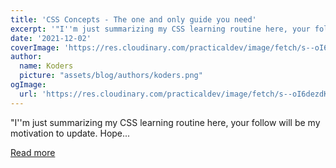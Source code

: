 ```yaml
---
title: 'CSS Concepts - The one and only guide you need'
excerpt: '"I''m just summarizing my CSS learning routine here, your follow will be my motivation to update. Hope...'
date: '2021-12-02'
coverImage: 'https://res.cloudinary.com/practicaldev/image/fetch/s--oI6dezdK--/c_imagga_scale,f_auto,fl_progressive,h_420,q_auto,w_1000/https://dev-to-uploads.s3.amazonaws.com/uploads/articles/7epbrc8o1dpnypdsfunt.jpeg'
author:
  name: Koders
  picture: "assets/blog/authors/koders.png"
ogImage:
  url: 'https://res.cloudinary.com/practicaldev/image/fetch/s--oI6dezdK--/c_imagga_scale,f_auto,fl_progressive,h_420,q_auto,w_1000/https://dev-to-uploads.s3.amazonaws.com/uploads/articles/7epbrc8o1dpnypdsfunt.jpeg'
---
```


"I''m just summarizing my CSS learning routine here, your follow will be my motivation to update. Hope...

[Read more](https://dev.to/weifengnusceg/css-concepts-the-one-and-only-guide-you-need-bb6)
